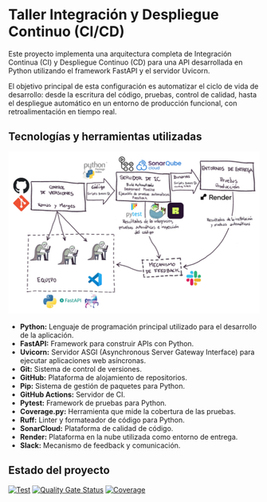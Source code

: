 # Taller Integración y Despliegue Continuo (CI/CD)
Este proyecto implementa una arquitectura completa de Integración Continua (CI) y Despliegue Continuo (CD) para una API desarrollada en Python utilizando el framework FastAPI y el servidor Uvicorn.

El objetivo principal de esta configuración es automatizar el ciclo de vida de desarrollo: desde la escritura del código, pruebas, control de calidad, hasta el despliegue automático en un entorno de producción funcional, con retroalimentación en tiempo real.


## Tecnologías y herramientas utilizadas
![Tecnologias](https://github.com/AgustinMartinez7/IyCS-CI/blob/main/img/Tecnologias.png)

- **Python:** Lenguaje de programación principal utilizado para el desarrollo de la aplicación.
- **FastAPI:** Framework para construir APIs con Python.
- **Uvicorn:** Servidor ASGI (Asynchronous Server Gateway Interface) para ejecutar aplicaciones web asíncronas.
- **Git:** Sistema de control de versiones.
- **GitHub:** Plataforma de alojamiento de repositorios.
- **Pip:** Sistema de gestión de paquetes para Python.
- **GitHub Actions:** Servidor de CI.
- **Pytest:** Framework de pruebas para Python.
- **Coverage.py:** Herramienta que mide la cobertura de las pruebas.
- **Ruff:** Linter y formateador de código  para Python.
- **SonarCloud:** Plataforma de calidad de código.
- **Render:** Plataforma en la nube utilizada como entorno de entrega.
- **Slack:** Mecanismo de feedback y comunicación.

## Estado del proyecto
[![Test](https://github.com/AgustinMartinez7/IyCS-CI/actions/workflows/test.yml/badge.svg)](https://github.com/AgustinMartinez7/IyCS-CI/actions/workflows/test.yml) [![Quality Gate Status](https://sonarcloud.io/api/project_badges/measure?project=AgustinMartinez7_IyCS-CI&metric=alert_status&token=461aebfed211d8d42d2297b08c0d90384194d478)](https://sonarcloud.io/summary/new_code?id=AgustinMartinez7_IyCS-CI) [![Coverage](https://sonarcloud.io/api/project_badges/measure?project=AgustinMartinez7_IyCS-CI&metric=coverage&token=461aebfed211d8d42d2297b08c0d90384194d478)](https://sonarcloud.io/summary/new_code?id=AgustinMartinez7_IyCS-CI)
